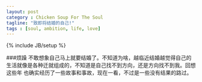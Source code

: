 ```yaml
---
layout: post
category : Chicken Soup For The Soul
tagline: "致即将结婚的自己!"
tags : [soul, ambition, life, love]
---
```

{% include JB/setup %}

###烦躁
不敢想象自己马上就要结婚了。不知道为啥，越临近结婚越觉得自己的生活就像是各种迁就组成的，不知道是自己找不到方向，还是方向找不到我。回想这些年
也确实经历了一些故事和事故，现在一看，不过是一些没有结果的路过。

